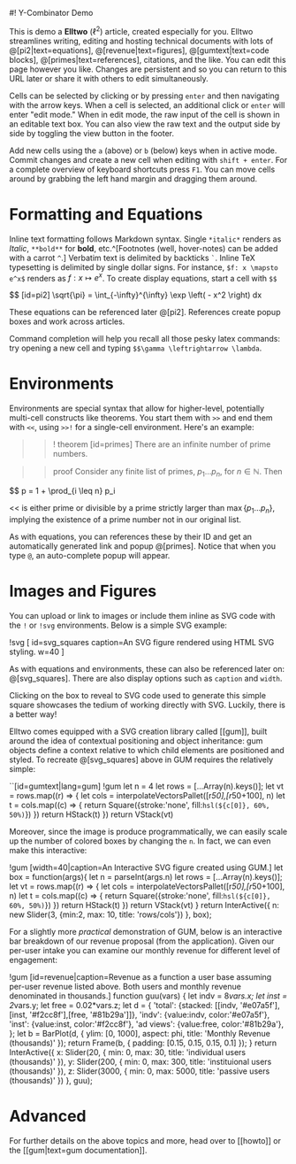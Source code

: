 #! Y-Combinator Demo

This is demo a **Elltwo** ($\ell^2$) article, created especially for you.  Elltwo streamlines writing, editing and hosting technical documents with lots of @[pi2|text=equations], @[revenue|text=figures], @[gumtext|text=code blocks], @[primes|text=references], citations, and the like. You can edit this page however you like. Changes are persistent and so you can return to this URL later or share it with others to edit simultaneously.

Cells can be selected by clicking or by pressing `enter` and then navigating with the arrow keys. When a cell is selected, an additional click or `enter` will enter "edit mode." When in edit mode, the raw input of the cell is shown in an editable text box. You can also view the raw text and the output side by side by toggling the view button in the footer.

Add new cells using the `a` (above) or `b` (below) keys when in active mode. Commit changes and create a new cell when editing with `shift + enter`. For a complete overview of keyboard shortcuts press `F1`. You can move cells around by grabbing the left hand margin and dragging them around.

# Formatting and Equations

Inline text formatting follows Markdown syntax. Single `*italic*` renders as *Italic*, `**bold**` for **bold**, etc.^[Footnotes (well, hover-notes) can be added with a carrot `^`.] Verbatim text is delimited by backticks `` ` ``. Inline TeX typesetting is delimited by single dollar signs. For instance, `$f: x \mapsto e^x$` renders as $f: x \mapsto e^x$. To create display equations, start a cell with `$$`

$$ [id=pi2] \sqrt{\pi} = \int_{-\infty}^{\infty} \exp \left( - x^2 \right) dx

These equations can be referenced later @[pi2]. References create popup boxes and work across articles.

Command completion will help you recall all those pesky latex commands: try opening a new cell and typing `$$\gamma \leftrightarrow \lambda`.

# Environments

Environments are special syntax that allow for higher-level, potentially multi-cell constructs like theorems. You start them with `>>` and end them with `<<`, using `>>!` for a single-cell environment. Here's an example:

>>! theorem [id=primes] There are an infinite number of prime numbers.

>> proof Consider any finite list of primes, $p_1 \ldots p_n$, for $n \in \mathbb{N}$. Then

$$ p = 1 + \prod_{i \leq n} p_i

<< is either prime or divisible by a prime strictly larger than $\max\{p_1 \ldots p_n\}$, implying the existence of a prime number not in our original list.

As with equations, you can references these by their ID and get an automatically generated link and popup @[primes]. Notice that when you type `@`, an auto-complete popup will appear.

# Images and Figures

You can upload or link to images or include them inline as SVG code with the `!` or `!svg` environments. Below is a simple SVG example:

!svg [
id=svg_squares
caption=An SVG figure rendered using HTML SVG styling.
w=40
]
<g><g>
<rect x="0" y="0" width="125" height="125" stroke="none" fill="hsl(0.000, 60%, 50%)" />
<rect x="125" y="0" width="125" height="125" stroke="none" fill="hsl(33.333, 60%, 50%)" />
<rect x="250" y="0" width="125" height="125" stroke="none" fill="hsl(66.667, 60%, 50%)" />
<rect x="375" y="0" width="125" height="125" stroke="none" fill="hsl(100.000, 60%, 50%)" />
</g>
<g>
<rect x="0" y="125" width="125" height="125" stroke="none" fill="hsl(50.000, 60%, 50%)" />
<rect x="125" y="125" width="125" height="125" stroke="none" fill="hsl(83.333, 60%, 50%)" />
<rect x="250" y="125" width="125" height="125" stroke="none" fill="hsl(116.667, 60%, 50%)" />
<rect x="375" y="125" width="125" height="125" stroke="none" fill="hsl(150.000, 60%, 50%)" />
</g>
<g>
<rect x="0" y="250" width="125" height="125" stroke="none" fill="hsl(100.000, 60%, 50%)" />
<rect x="125" y="250" width="125" height="125" stroke="none" fill="hsl(133.333, 60%, 50%)" />
<rect x="250" y="250" width="125" height="125" stroke="none" fill="hsl(166.667, 60%, 50%)" />
<rect x="375" y="250" width="125" height="125" stroke="none" fill="hsl(200.000, 60%, 50%)" />
</g>
<g>
<rect x="0" y="375" width="125" height="125" stroke="none" fill="hsl(150.000, 60%, 50%)" />
<rect x="125" y="375" width="125" height="125" stroke="none" fill="hsl(183.333, 60%, 50%)" />
<rect x="250" y="375" width="125" height="125" stroke="none" fill="hsl(216.667, 60%, 50%)" />
<rect x="375" y="375" width="125" height="125" stroke="none" fill="hsl(250.000, 60%, 50%)" />
</g></g>

As with equations and environments, these can also be referenced later on: @[svg_squares]. There are also display options such as `caption` and `width`.

Clicking on the box to reveal to SVG code used to generate this simple square showcases the tedium of working directly with SVG. Luckily, there is a better way!

Elltwo comes equipped with a SVG creation library called [[gum]], built around the idea of contextual positioning and object inheritance: gum objects define a context relative to which child elements are positioned and styled. To recreate @[svg_squares] above in GUM requires the relatively simple:

``[id=gumtext|lang=gum] !gum
let n = 4
let rows = [...Array(n).keys()];
let vt = rows.map((r) => {
		let cols = interpolateVectorsPallet([r*50],[r*50+100], n)
		let t = cols.map((c) => {
		return Square({stroke:'none', fill:`hsl(${c[0]}, 60%, 50%)`})
	})
	return HStack(t)
})
return VStack(vt)

Moreover, since the image is produce programmatically, we can easily scale up the number of colored boxes by changing the `n`. In fact, we can even make this interactive:

!gum [width=40|caption=An Interactive SVG figure created using GUM.]
let box = function(args){
let n = parseInt(args.n)
let rows = [...Array(n).keys()];
let vt = rows.map((r) => {
		let cols = interpolateVectorsPallet([r*50],[r*50+100], n)
		let t = cols.map((c) => {
		return Square({stroke:'none', fill:`hsl(${c[0]}, 60%, 50%)`})
	})
	return HStack(t)
})
return VStack(vt)
}
return InterActive({
    n: new Slider(3, {min:2, max: 10, title: 'rows/cols'})
}, box);

For a slightly more *practical* demonstration of GUM, below is an interactive bar breakdown of our revenue proposal (from the application). Given our per-user intake you can examine our monthly revenue for different level of engagement:

!gum [id=revenue|caption=Revenue as a function a user base assuming per-user revenue listed above. Both users and monthly revenue denominated in thousands.]
function guu(vars) {
    let indv = 8*vars.x;
    let inst = 2*vars.y;
    let free = 0.02*vars.z;
    let d = {
        'total': {stacked: [[indv, '#e07a5f'], [inst, '#f2cc8f'],[free, '#81b29a']]},
        'indv': {value:indv, color:'#e07a5f'},
        'inst': {value:inst, color:'#f2cc8f'},
        'ad views': {value:free, color:'#81b29a'},
    };
    let b = BarPlot(d, {
        ylim: [0, 1000], aspect: phi, title: 'Monthly Revenue (thousands)'
    });
    return Frame(b, {
        padding: [0.15, 0.15, 0.15, 0.1]
    });
}
return InterActive({
    x: Slider(20, {
        min: 0, max: 30, title: 'individual users (thousands)'
    }),
    y: Slider(200, {
        min: 0, max: 300, title: 'instituional users (thousands)'
    }),
    z: Slider(3000, {
        min: 0, max: 5000, title: 'passive users (thousands)'
    })
}, guu);

# Advanced

For further details on the above topics and more, head over to [[howto]] or the [[gum|text=gum documentation]].
